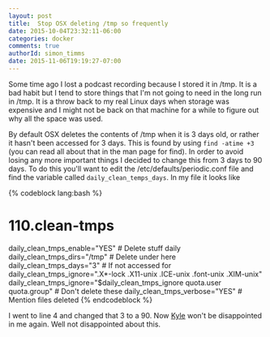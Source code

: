 ```yaml
---
layout: post
title:  Stop OSX deleting /tmp so frequently
date: 2015-10-04T23:32:11-06:00
categories: docker
comments: true
authorId: simon_timms
date: 2015-11-06T19:19:27-07:00
---
```


Some time ago I lost a podcast recording because I stored it in /tmp. It is a bad habit but I tend to store things that I'm not going to need in the long run in /tmp. It is a throw back to my real Linux days when storage was expensive and I might not be back on that machine for a while to figure out why all the space was used. 

<!--more-->
  
By default OSX deletes the contents of /tmp when it is 3 days old, or rather it hasn't been accessed for 3 days. This is found by using `find -atime +3` (you can read all about that in the man page for find). In order to avoid losing any more important things I decided to change this from 3 days to 90 days. To do this you'll want to edit the /etc/defaults/periodic.conf file and find the variable called `daily_clean_temps_days`. In my file it looks like

{% codeblock lang:bash %}
# 110.clean-tmps
daily_clean_tmps_enable="YES"                           # Delete stuff daily
daily_clean_tmps_dirs="/tmp"                            # Delete under here
daily_clean_tmps_days="3"                              # If not accessed for
daily_clean_tmps_ignore=".X*-lock .X11-unix .ICE-unix .font-unix .XIM-unix"
daily_clean_tmps_ignore="$daily_clean_tmps_ignore quota.user quota.group"
                                                        # Don't delete these
daily_clean_tmps_verbose="YES"                          # Mention files deleted
{% endcodeblock %}

I went to line 4 and changed that 3 to a 90. Now <a href="http://www.westerndevs.com/bios/kyle_baley/">Kyle</a> won't be disappointed in me again. Well not disappointed about this. 